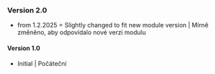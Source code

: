 ### Version 2.0
- from 1.2.2025 = Slightly changed to fit new module version | Mírně změněno, aby odpovídalo nové verzi modulu
#### Version 1.0
- Initial | Počáteční